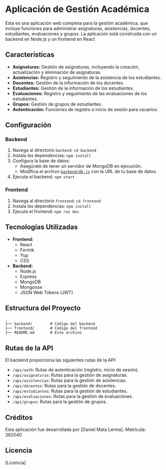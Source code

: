 # Aplicación de Gestión Académica

Esta es una aplicación web completa para la gestión académica, que incluye funciones para administrar asignaturas, asistencias, docentes, estudiantes, evaluaciones y grupos. La aplicación está construida con un backend en Node.js y un frontend en React

## Características

*   **Asignaturas:** Gestión de asignaturas, incluyendo la creación, actualización y eliminación de asignaturas.
*   **Asistencias:** Registro y seguimiento de la asistencia de los estudiantes.
*   **Docentes:** Gestión de la información de los docentes.
*   **Estudiantes:** Gestión de la información de los estudiantes.
*   **Evaluaciones:** Registro y seguimiento de las evaluaciones de los estudiantes.
*   **Grupos:** Gestión de grupos de estudiantes.
*   **Autenticación:** Funciones de registro e inicio de sesión para usuarios.

## Configuración

### Backend

1.  Navega al directorio `backend`: `cd backend`
2.  Instala las dependencias: `npm install`
3.  Configura la base de datos:
    *   Asegúrate de tener un servidor de MongoDB en ejecución.
    *   Modifica el archivo [`backend/db.js`](backend/db.js) con la URL de tu base de datos.
4.  Ejecuta el backend: `npm start`

### Frontend

1.  Navega al directorio `frontend`: `cd frontend`
2.  Instala las dependencias: `npm install`
3.  Ejecuta el frontend: `npm run dev`

## Tecnologías Utilizadas

*   **Frontend:**
    *   React
    *   Formik
    *   Yup
    *   CSS
*   **Backend:**
    *   Node.js
    *   Express
    *   MongoDB
    *   Mongoose
    *   JSON Web Tokens (JWT)

## Estructura del Proyecto

```
.
├── backend/        # Código del backend
├── frontend/       # Código del frontend
├── README.md       # Este archivo
```

## Rutas de la API

El backend proporciona las siguientes rutas de la API:

*   `/api/auth`: Rutas de autenticación (registro, inicio de sesión).
*   `/api/asignaturas`: Rutas para la gestión de asignaturas.
*   `/api/asistencias`: Rutas para la gestión de asistencias.
*   `/api/docentes`: Rutas para la gestión de docentes.
*   `/api/estudiantes`: Rutas para la gestión de estudiantes.
*   `/api/evaluaciones`: Rutas para la gestión de evaluaciones.
*   `/api/grupos`: Rutas para la gestión de grupos.

## Créditos

Esta aplicación fue desarrollada por [Daniel Mata Lerma].
Matricula: 362040

## Licencia

[Licencia]